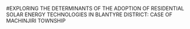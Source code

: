 #EXPLORING THE DETERMINANTS OF THE ADOPTION OF RESIDENTIAL SOLAR ENERGY TECHNOLOGIES IN BLANTYRE DISTRICT: CASE OF MACHINJIRI TOWNSHIP
